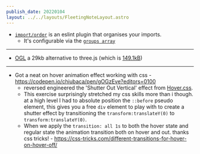 ```yaml
---
publish_date: 20220104    
layout: ../../layouts/FleetingNoteLayout.astro
---
```

- [`import/order`](https://github.com/import-js/eslint-plugin-import/blob/main/docs/rules/order.md) is an eslint plugin that organises your imports. 
	- It's configurable via the [`groups array`](https://github.com/import-js/eslint-plugin-import/blob/main/docs/rules/order.md#groups-array)


--- 

- [OGL](https://github.com/oframe/ogl#weight) a 29kb alternative to three.js (which is [149.1kB](https://bundlephobia.com/package/three@0.136.0))

---

- Got a neat on hover animation effect working with css - https://codepen.io/chiubaca/pen/gOGzEve?editors=0100
	- reversed engineered the 'Shutter Out Vertical' effect from [Hover.css](https://ianlunn.github.io/Hover/).
	- This exercise surprisingly stretched my css skills more than i though. at a high level I had to absolute position the `::before` pseudo element, this gives you a free `div` element to play with to create a shutter effect by transitioning the `transform:translateY(0)` to `transform:translateY(0)`. 
	- When we apply the `transition: all 1s` to both the hover state and regular state the animation transition both on hover and out. thanks css tricks! - https://css-tricks.com/different-transitions-for-hover-on-hover-off/
